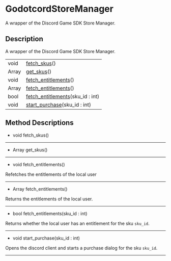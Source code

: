 # GodotcordStoreManager

A wrapper of the Discord Game SDK Store Manager.
## Description

A wrapper of the Discord Game SDK Store Manager.

| | |
----|----
void|[fetch_skus](#fetch_skus)()
Array|[get_skus](#get_skus)()
void|[fetch_entitlements](#fetch_entitlements)()
Array|[fetch_entitlements](#fetch_entitlements)()
bool|[fetch_entitlements](#fetch_entitlements)(sku_id : int)
void|[start_purchase](#start_purchase)(sku_id : int)

## Method Descriptions

* <a name="fetch_skus"></a> void fetch_skus()



----
* <a name="get_skus"></a> Array get_skus()



----
* <a name="fetch_entitlements"></a> void fetch_entitlements()

Refetches the entitlements of the local user

----
* <a name="fetch_entitlements"></a> Array fetch_entitlements()

Returns the entitlements of the local user.

----
* <a name="fetch_entitlements"></a> bool fetch_entitlements(sku_id : int)

Returns whether the local user has an entitlement for the sku `sku_id`.

----
* <a name="start_purchase"></a> void start_purchase(sku_id : int)

Opens the discord client and starts a purchase dialog for the sku `sku_id`.

----
